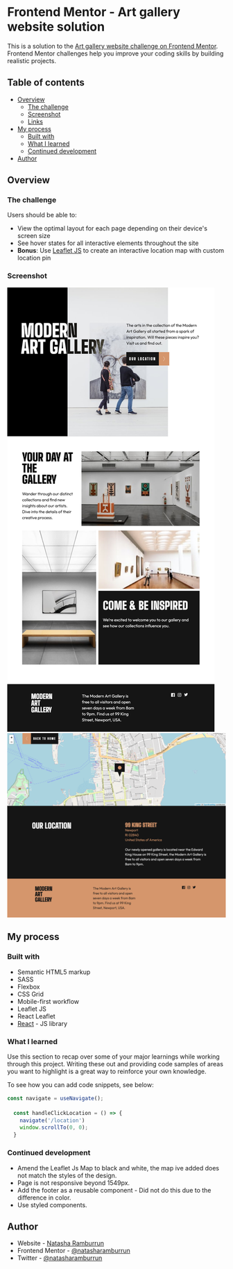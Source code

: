 # Frontend Mentor - Art gallery website solution

This is a solution to the [Art gallery website challenge on Frontend Mentor](https://www.frontendmentor.io/challenges/art-gallery-website-yVdrZlxyA). Frontend Mentor challenges help you improve your coding skills by building realistic projects.

## Table of contents

- [Overview](#overview)
  - [The challenge](#the-challenge)
  - [Screenshot](#screenshot)
  - [Links](#links)
- [My process](#my-process)
  - [Built with](#built-with)
  - [What I learned](#what-i-learned)
  - [Continued development](#continued-development)
- [Author](#author)

## Overview

### The challenge

Users should be able to:

- View the optimal layout for each page depending on their device's screen size
- See hover states for all interactive elements throughout the site
- **Bonus**: Use [Leaflet JS](https://leafletjs.com/) to create an interactive location map with custom location pin

### Screenshot

![](src/assets/screenshot-homepage.png)
![](src/assets/screenshot-location-page.png)

## My process

### Built with

- Semantic HTML5 markup
- SASS
- Flexbox
- CSS Grid
- Mobile-first workflow
- Leaflet JS
- React Leaflet
- [React](https://reactjs.org/) - JS library

### What I learned

Use this section to recap over some of your major learnings while working through this project. Writing these out and providing code samples of areas you want to highlight is a great way to reinforce your own knowledge.

To see how you can add code snippets, see below:

```js - I used the useNavigate hook to return a function that lets you navigate programmatically. Passing one value to another.
const navigate = useNavigate();

  const handleClickLocation = () => {
    navigate('/location')
    window.scrollTo(0, 0);
  }
```

### Continued development

- Amend the Leaflet Js Map to black and white, the map ive added does not match the styles of the design.
- Page is not responsive beyond 1549px.
- Add the footer as a reusable component - Did not do this due to the difference in color.
- Use styled components.

## Author

- Website - [Natasha Ramburrun](https://www.natasharamburrun.com)
- Frontend Mentor - [@natasharamburrun](https://www.frontendmentor.io/profile/natasharamburrun)
- Twitter - [@natasharamburrun](https://www.twitter.com/natasharamburru)
